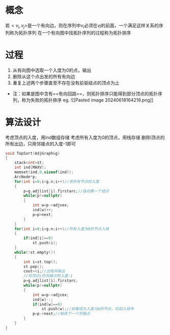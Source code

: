 # 概念
若$<v_i,v_j>$是一个有向边，则在序列中$v_i$必须在$vj$的前面，一个满足这样关系的序列称为拓扑序列
在一个有向图中找拓扑序列的过程称为拓扑排序
# 过程
1. 从有向图中选取一个入度为0的点，输出
2. 删除从这个点出发的所有有向边
3. 重复上述两个步骤直至不存在没有前驱结点的顶点为止
- 注：如果是图中含有==有向回路==，则拓扑排序只能得到部分顶点的拓扑序列，称为失败的拓扑排序
eg.
![[Pasted image 20240618164219.png]]
# 算法设计
考虑顶点的入度，用ind数组存储
考虑所有入度为0的顶点，用栈存储
删除i顶点的所有出边，只用邻接点的入度-1即可
~~~c++
void TopSort(AdjGraph&g)
{
	stack<int>st;
	int ind[MAXV];
	memset(ind,0,sizeof(ind));
	ArcNode*p;
	for(int i=0;i<g.n;i++)//求所有节点的入度
	{
		p=g.adjlist[i].firstarc;//指向第一个结点
		while(p!=nullptr)
		{
			int w=p->adjvex;
			ind[w]++;
			p=p>next;
		}
	}
	for(int i=0;i<g.n;i++)//所有入度为0的节点入栈
	{
		if(ind[i]==0)
			st.push(i);
	}
	while(!st.empty())
	{
		int i=st.top();
		st.pop();
		cout<<i;//出栈并输出
		//将顶点i的邻接点的入度-1
		p=g.adjlist[i].firstarc;
		while(p!=nullptr)
		{
			int w=p->adjcex;
			ind[w]--;
			if(ind[w]==0)
				st.push(w);//如果成为入度为0的节点，则加入栈中
			p=p->next;//继续下一个邻接点
		}
	}
}
~~~
